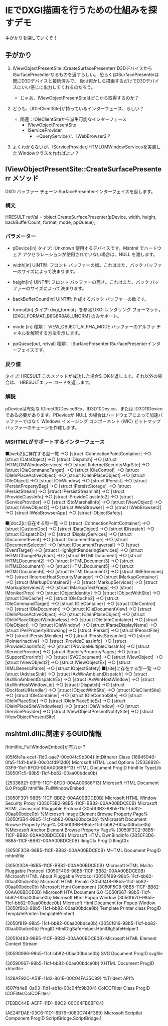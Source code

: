 IEでDXGI描画を行うための仕組みを探すデモ
========================================
手がかりを探していくぞ！


## 手がかり
 1. IViewObjectPresentSite::CreateSurfacePresenterr
    D3DデバイスからISurfacePresenterなるものを返すらしい。
    恐らくはISurfacePresenterは既にD3Dデバイスと接続済みで、
    後は何かしら描画するだけでD3Dデバイスにいい感じに出力してくれるのだろう。
      * じゃあ、IViewObjectPresentSiteはどこから取得するのか？

 2. どうも、[IOleClientSite]が持っているインターフェース、らしい？
      * 関連：IOleClientSiteから派生可能なインターフェース
        * IViewObjectPresentSite
        * IServiceProvider
          * ->QueryServiceで、IWebBrowser2？

 3. よくわからないが、IServiceProvider,IHTMLOMWindowServicesを実装した
    Windowクラスを作ればよい？



IViewObjectPresentSite::CreateSurfacePresenterr メソッド
--------------------------------------------------------
DXGI バッファー チェーンISurfacePresenterインターフェイスを返します。
 
### 構文
HRESULT retVal = object.CreateSurfacePresenter(pDevice, width, height, backBufferCount, format, mode, ppQueue);

### パラメーター
  * pDevice[in]
    タイプ: IUnknown
    使用するデバイスです。Mshtml でハードウェア アクセラレーションが使用されていない場合は、NULL を渡します。

  * width[in]
    UINT型:
    フロント バッファーの幅。これはまた、バック バッファーのサイズによって決まります。

  * height[in]
    UINT型:
    フロント バッファーの高さ。これはまた、バック バッファーのサイズによって決まります。

  * backBufferCount[in]
    UINT型:
    作成するバック バッファーの数です。

  * format[in]
    タイプ: dxgi_format」を参照
    DXGI レンダリング フォーマット。[DXGI_FORMAT_B8G8R8A8_UNORM] のみサポート。

  * mode [in]
    種類： VIEW_OBJECT_ALPHA_MODE
    バッファーのアルファ チャネルを解釈する方法を示します。

  * ppQueue[out, retval]
    種類： ISurfacePresenter
    ISurfacePresenterインターフェイスです。

### 戻り値
タイプ: HRESULT
このメソッドが成功した場合S_OKを返します。それ以外の場合は、 HRESULTエラー コードを返します。

### 解説
pDeviceは有効な IDirect3DDevice9Ex、ID3D10Device、または ID3D11Device である必要があります。PDeviceが NULL の場合はハードウェアによって加速バッファーではなく Windows イメージング コンポーネント (WIC) ビットマップ バッファーのチェーンを作成します。


### MSHTMLがサポートするインターフェース
■[web2]に存在する型一覧
  →○ [struct IConnectionPointContainer]
  →○ [struct IDataObject]
  →○ [struct IDispatch]
  →○ [struct IHTMLOMWindowServices]
  →○ [struct IInternetSecurityMgrSite]
  →○ [struct IOleCommandTarget]
  →○ [struct IOleControl]
  →○ [struct IOleInPlaceActiveObject]
  →○ [struct IOleInPlaceObject]
  →○ [struct IOleObject]
  →○ [struct IOleWindow]
  →○ [struct IPersist]
  →○ [struct IPersistPropertyBag]
  →○ [struct IPersistStorage]
  →○ [struct IPersistStream]
  →○ [struct IPersistStreamInit]
  →○ [struct IProvideClassInfo]
  →○ [struct IProvideClassInfo2]
  →○ [struct IServiceProvider]
  →○ [struct IStdMarshalInfo]
  →○ [struct IViewObject]
  →○ [struct IViewObject2]
  →○ [struct IWebBrowser]
  →○ [struct IWebBrowser2]
  →○ [struct IWebBrowserApp]
  →○ [struct IObjectSafety]

■[doc2]に存在する型一覧
  →○ [struct IConnectionPointContainer]
  →○ [struct ICustomDoc]
  →○ [struct IDataObject]
  →○ [struct IDispatch]
  →○ [struct IDispatchEx]
  →○ [struct IDisplayServices]
  →○ [struct IDocumentEvent]
  →○ [struct IDocumentRange]
  →○ [struct IDocumentSelector]
  →○ [struct IDocumentTraversal]
  →○ [struct IEventTarget]
  →○ [struct IHighlightRenderingServices]
  →○ [struct IHTMLChangePlayback]
  →○ [struct IHTMLDocument]
  →○ [struct IHTMLDocument2]
  →○ [struct IHTMLDocument3]
  →○ [struct IHTMLDocument4]
  →○ [struct IHTMLDocument5]
  →○ [struct IHTMLDocument6]
  →○ [struct IHTMLDocument7]
  →○ [struct IIMEServices]
  →○ [struct IInternetHostSecurityManager]
  →○ [struct IMarkupContainer]
  →○ [struct IMarkupContainer2]
  →○ [struct IMarkupServices]
  →○ [struct IMarkupServices2]
  →○ [struct IMarkupTextFrags]
  →○ [struct IMonikerProp]
  →○ [struct IObjectIdentity]
  →○ [struct IObjectWithSite]
  →○ [struct IOleCache]
  →○ [struct IOleCache2]
  →○ [struct IOleCommandTarget]
  →○ [struct IOleContainer]
  →○ [struct IOleControl]
  →○ [struct IOleDocument]
  →○ [struct IOleDocumentView]
  →○ [struct IOleInPlaceActiveObject]
  →○ [struct IOleInPlaceObject]
  →○ [struct IOleInPlaceObjectWindowless]
  →○ [struct IOleItemContainer]
  →○ [struct IOleObject]
  →○ [struct IOleWindow]
  →○ [struct IParseDisplayName]
  →○ [struct IPerPropertyBrowsing]
  →○ [struct IPersist]
  →○ [struct IPersistFile]
  →○ [struct IPersistMoniker]
  →○ [struct IPersistStreamInit]
  →○ [struct IPointerInactive]
  →○ [struct IProvideClassInfo]
  →○ [struct IProvideClassInfo2]
  →○ [struct IProvideMultipleClassInfo]
  →○ [struct IServiceProvider]
  →○ [struct ISpecifyPropertyPages]
  →○ [struct ISupportErrorInfo]
  →○ [struct ISVGDocument]
  →○ [struct IViewObject]
  →○ [struct IViewObject2]
  →○ [struct IViewObjectEx]
  →○ [struct IXMLGenericParse]
  →○ [struct IObjectSafety]
■[site]に存在する型一覧
  →○ [struct IAdviseSink]
  →○ [struct IAxWinAmbientDispatch]
  →○ [struct IAxWinAmbientDispatchEx]
  →○ [struct IAxWinHostWindow]
  →○ [struct IAxWinHostWindowLic]
  →○ [struct IDispatch]
  →○ [struct IDocHostUIHandler]
  →○ [struct IObjectWithSite]
  →○ [struct IOleClientSite]
  →○ [struct IOleContainer]
  →○ [struct IOleControlSite]
  →○ [struct IOleInPlaceSite]
  →○ [struct IOleInPlaceSiteEx]
  →○ [struct IOleInPlaceSiteWindowless]
  →○ [struct IOleWindow]
  →○ [struct IServiceProvider]
  →○ [struct IViewObjectPresentNotifySite]
  →○ [struct IViewObjectPresentSite]


mshtml.dllに関連するGUID情報
----------------------------
[htmlfile_FullWindowEmbed]が有力か？


{05f6fe1a-ecef-11d0-aae7-00c04fc9b304} IntDitherer Class
{18845040-0fa5-11d1-ba19-00c04fd912d0} Microsoft HTML Load Options
{25336920-03F9-11cf-8FD0-00AA00686F13} HTML Document
    ProgID htmlfile
    TypeLib {3050f1c5-98b5-11cf-bb82-00aa00bdce0b}

{25336921-03F9-11CF-8FD0-00AA00686F13} Microsoft HTML Document 6.0
    ProgID htmlfile_FullWindowEmbed

{3050F391-98B5-11CF-BB82-00AA00BDCE0B} Microsoft HTML Window Security Proxy
{3050F3B2-98B5-11CF-BB82-00AA00BDCE0B} Microsoft HTML Javascript Pluggable Protocol
{3050f3B3-98b5-11cf-bb82-00aa00bdce0b} %Microsoft Image Element Browse Property Page%
{3050f3B4-98b5-11cf-bb82-00aa00bdce0b} %Microsoft Document Browse Property Page%
{3050f3BB-98b5-11cf-bb82-00aa00bdce0b} %Microsoft Anchor Element Browse Property Page%
{3050F3C2-98B5-11CF-BB82-00AA00BDCE0B} Microsoft HTML DwnBindInfo
{3050F3D6-98B5-11CF-BB82-00AA00BDCE0B} IImgCtx
    ProgID IImgCtx

{3050F3D9-98B5-11CF-BB82-00AA00BDCE0B} MHTML Document
    ProgID mhtmlfile

{3050f3DA-98B5-11CF-BB82-00AA00BDCE0B} Microsoft HTML Mailto Pluggable Protocol
{3050F406-98B5-11CF-BB82-00AA00BDCE0B} Microsoft HTML About Pluggable Protocol
{3050f499-98b5-11cf-bb82-00aa00bdce0b} Microsoft HTML Recalc
{3050f4f8-98b5-11cf-bb82-00aa00bdce0b} Microsoft Html Component
{3050F5C8-98B5-11CF-BB82-00AA00BDCE0B} Microsoft HTA Document 6.0
{3050f667-98b5-11cf-bb82-00aa00bdce0b} Microsoft Html Popup Window
{3050f67D-98b5-11cf-bb82-00aa00bdce0b} Microsoft Html Document for Popup Window
{3050f6b3-98b5-11cf-bb82-00aa00bdce0b} Template Printer class
    ProgID TemplatePrinter.TemplatePrinter.1

{3050f819-98b5-11cf-bb82-00aa00bdce0b} {3050f819-98b5-11cf-bb82-00aa00bdce0b}
    ProgID HtmlDlgSafeHelper.HtmlDlgSafeHelper.1

{30510483-98B5-11CF-BB82-00AA00BDCE0B} Microsoft HTML Element Context Stream

{30590066-98b5-11cf-bb82-00aa00bdce0b} SVG Document
    ProgID svgfile

{30590067-98b5-11cf-bb82-00aa00bdce0b} XHTML Document
    ProgID xhtmlfile

{429AF92C-A51F-11d2-861E-00C04FA35C89} %Trident API%

{607fd4e8-0a03-11d1-ab1d-00c04fc9b304} CoICOFilter Class
    ProgID ICOFilter.CoICOFilter.1

{7E8BC44E-AEFF-11D1-89C2-00C04FB6BFC4}

{AE24FDAE-03C6-11D1-8B76-0080C744F389} Microsoft Scriptlet Component
    ProgID ScriptBridge.ScriptBridge.1
